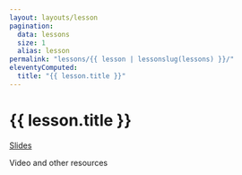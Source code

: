```yaml
---
layout: layouts/lesson
pagination:
  data: lessons
  size: 1
  alias: lesson
permalink: "lessons/{{ lesson | lessonslug(lessons) }}/"
eleventyComputed:
  title: "{{ lesson.title }}"
---
```


# {{ lesson.title }}

[Slides](slides/)

Video and other resources
